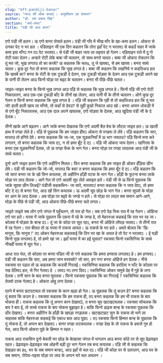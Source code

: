 ```yaml
---
slug: "mft-pandiji-banar"
source: "मगध की लोक कथाएं : अनुशाीलन एवं संचयन"
author: "डॉ. राम प्रसाद सिंह"
section: "अर्थ-कथा"
title: "पंडी जी आउ बानर"
---
```

एगो पंडी जी हलन। ऊ एगो बानर पोसले हलन। पंडी जी गाँव में भीख माँग के खा-कमा हलन। ओकरा से उनका पेट न भर हल । पंडिताइन जी एक दिन कहलन कि तोरा इहाँ पेट न भरतवऽ  से कहउँ सहर में जाके कमा इया माँगऽ गन तऽ पेट भरतवऽ। से पंडी जी बाहर जाय ला तइयार हो गेलन। पड़ियाइन राते में दू गो रोटी पका देलन। अन्हारे रोटी लेके बाबा जी चललन, तो साथ बनरो चलल। बाबा जी ओकरा रोकलन कि तूं मत जो, भूख लगतउ तो का करबे?  ऊ कहलक कि चलs, तू जे खयबऽ, से हम खायव। बनरा साथे चलल। कुछ दूर गेल तो बनरा कहलक कि भूख लगल हे। बाबा जी कहलन कि तखनिये न कहलिअउ हल कि खयबें का?  बनरा के रोटी के एक टुकड़ी दे देलन, एक टुकड़ी घोड़वा के देलन आउ एक टुकड़ी अपने खा के पानी पी लेलन आउ फिनों घोड़ा पर बइठ के चललन। बनरा भी पीछे-पीछे चलल। 

जाइत-जाइत बनरा के फिनो भूख लगल आउ पाँड़े से कहलक कि भूख लगल हे। फिनों पाँड़े जी एगो रोटी निकाललन, आउ एक-एक टुकड़ी बाँट के तीनों खा लेलन, आउ पानी पी के तीनो चललन। ओने कुछ दूर गेलन त फिनों बनरा कहलक कि भूख लगल हे । पाँड़े जी कहलन कि एही से तो कहलिअउ हल कि तूं मत जो!  हाली हाली खाय ला माँगवे, तो कहाँ से देवउ?  से तुहीं कुछो निकाल आउ खो। बनरा अप्पन धोकड़ी में से एगो बूँट निकाललक, आउ एक दाल अपने खयलक, एगो घोड़वा के देलक, आउ खुदिया पंडी जी के दे देलक। 

तीनों खाके आगे बढ़लन। आगे जाके बनरा देखलक कि एगो अदमी बैल बेच के लौटल जाइत हल। ऊ खाली हाथ में पगहा लेले हे। पाँड़े से पूछलक कि हम जाइत हीवऽ ओकरा से पगहवा ले लेवे। पाँड़े कहलन कि सार,  मारतउ तो हगिये देवे। बनरा कहलक कि जा-जा, एक घुड़कनियाँ में ऊ भाग जयतउ?  पाँड़े फिनो मना करे लगलन, तो बनरा कहलक कि जाय दऽ, न तो हमर बूँट दे दऽ । पाँड़े जी ओकरा जाय देलन। रहगिरवा के बनरा एक घुड़कनियाँ देलक, तो ऊ पगहा फेंक के भाग गेल। बनरा घोड़ा पर पगहा लादलक आउ पंडी जी के साथे चलल। 

दूनो आगे जाइत हलन कि एगो अहीरिन मिलल। फिर बनरा कहलक कि हम जाइत ही ओकर हँड़िया छीन लेवे। पंडी जी कहलन कि जो-जो, मारतउ कि बस!  त बनरा कहलक कि हमर बूँट दे दऽ। पाँड़े कहलन कि जो सार!  बनरा जा के खो सिन कयलक, तो अहीरिन हाँड़ी पटक के भाग गेल। हाँड़ी के फुटना बनरा लाके घोड़ा पर लाद लेलक। आगे गेल तो एगो आदमी सूप लेले आवइत हले। पंडी जी से ऊ फिनो पूछलक कि जाके सूपवा छीन लिअई? पंडीजी कहकथिन- जा सारे, मारतवऽ! बनरा कहलक कि न जाय देवऽ, तो हमर बाँट दे दऽ से बनरा गेल, आउ खों सिन कयलक। ऊ अदमी सूप छोड़ के भाग गेल। बनरा सुपवो के घोड़ा पर आन के लाद देलक। अब घोड़ा पर बइठे के जगहे न हले। से घोड़ा पर लदल सब समान आगे-आगे, घोड़ा के पीछे से पंडी जी, आउ ओकरा पीछे-पीछे बनरा चले लगल। 

जाइते जाइते सब लोग एगो जंगल में पहुँचलन, तो रात हो गेल। सब एगो पेड़ भिरू रात में रह गेलन। ओहिजा एगो घर हले। घरवा में जाके पूछलन कि एकरा में रहे के जगह हे, तो मेहररुआ कहकई कि रात भर रह जा। कोलवा में घोड़वा के बान्ह दऽ। तूं जा के कोठा पर सूत रहऽ, बनरा भी ओहिजे लोंघड़ जतवऽ। से तीनों रात में रह गेलन। रात बीतल तो ऊ घरवा में राकस आयल। ऊ राकसे के घर हले। अवते बोलल कि 'छि: मानुस, छिः मानुस !'  तऽ ओकर मेहररुआ कहलकई कि दिन भर खा के अयल हे तो पेट न भरलवऽ । ई घड़ी फिनो भूख लगलवऽ हे, तो हमरे खा जा। इहाँ घरवा में का हई घुसल?  रकसवा फिनो रकसिनिया के साथे नीचहीं घरवा में सूत गेल। 

आधा रात भेल, तो कोठवा पर बनरा पंडित जी से गत्ते कहलक कि हमरा हगवास लगलवऽ हे। हम हगववऽ। पंडी जी कहलन कि सार, अब हमरा जान मरवयवे?  जो सार, हग गन!  बनरा ओहिजे हग देलक। नीचे रकसवा पर पड़ल तो ऊ कहलक कि कउची गिरलई। रकसिनिया कहलक कि हरदिया न घाँट के कोठवा पर रख देलिवऽ हल, से गिर गेलवऽ हे । लावऽ नऽ लगा दिवऽ। रकसिनिया ओकर समूचे देह में गुहे के लगा देलक। तनी सान के बाद बनरा मूतलक। फिनो रकसवा पूछलक कि का गिरलई ?  रकसिनिया कहलक कि तेलवो दरक गेलवऽ हे। ओकरा ओहू लगा देलक। 

एतने में बनरा छटपटायल तो रकसवा के कान खड़ा हो गेल। ऊ पूछलक कि तूं कउन हे? बनरा कहलक कि तूं बताव कि कउन हे। रकसवा कहलक कि हम राकस ही, तऽ बनरा कहलक कि हम भी राकस के बाप भोकस ही। राकस कहलक कि तूं अप्पन कान देखावS,  त बनरा सूप खटखटवलक। रकसवा सोचलक कि बाप रे बाप ई, तो सच्चे राकस के बाप भोकस बुझाइत हे। बाकि फिनो ढाढ़स बान्ह के रकसवा पूछलक कि दाँत देखावऽ । बनरा अहीरिन के हाँड़ी के खपड़ा रगड़लक। खटखटाहट सुन के राकस तो भागे ला चाहलक बाकि मेहररुआ कहकई कि एकाध बात आउ पूछऽ । तऽ रकसवा फिनो हिम्मत बान्ह के पूछलक कि तूं भोकस हें, तो अप्पन बार देखावऽ। बानर पगहा लटकवलक। पगहा देख के तो राकस के हवासे गुम हो गेल, आउ फिनो ओकरा पूछे के हिम्मत न रहल।
 
राकस आउ राकसिन दूनो बेकती घर छोड़ के बेतहासा जंगल में भागलन आउ बनरा कोठे पर से सूप ढेढ़ावइत रहल। ढेढ़ावइत-ढेढ़ावइत जब ओहनी बड़ी दूर भाग गेलन तब बन्द कयलक। पाँड़े जी से कहलक कि देखड़त का हs,  घर के सब समान बान्हऽ, आउ इहाँ से चल दऽ। पाँड़े जी कोठा पर से उतरलन, आउ घर के सब समान, रोपेया-पइसा घोड़ा पर लाद के अप्पन घरे चल अयलन । 
